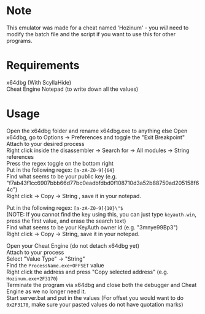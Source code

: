 # Note
This emulator was made for a cheat named 'Hozinum' - you *will* need to modify the batch file and the script if you want to use this for other programs.

# Requirements
x64dbg (With ScyllaHide)<br>
Cheat Engine
Notepad (to write down all the values)

# Usage
Open the x64dbg folder and rename x64dbg.exe to anything else
Open x64dbg, go to Options -> Preferences and toggle the "Exit Breakpoint"<br>
Attach to your desired process<br>
Right click inside the disassembler -> Search for -> All modules -> String references<br>
Press the regex toggle on the bottom right<br>
Put in the following regex: `[a-zA-Z0-9]{64}`<br>
Find what seems to be your public key (e.g. "f7ab43f1cc6907bbb66d77bc0eadbfdbd0f108710d3a52b88750ad205158f64c")<br>
Right click -> Copy -> String , save it in your notepad.<br>

Put in the following regex: `[a-zA-Z0-9]{10}\"$`<br>(NOTE: If you cannot find the key using this, you can just type `keyauth.win`, press the first value, and erase the search text)<br>
Find what seems to be your KeyAuth owner id (e.g. "3mnye99Bp3") <br>
Right click -> Copy -> String, save it in your notepad.<br>

Open your Cheat Engine (do not detach x64dbg yet)<br>
Attach to your process<br>
Select "Value Type" -> "String"<br>
Find the `ProcessName.exe+OFFSET` value<br>
Right click the address and press "Copy selected address" (e.g. `Hozinum.exe+2F3170`)<br>
Terminate the program via x64dbg and close both the debugger and Cheat Engine as we no longer need it.<br>
Start server.bat and put in the values (For offset you would want to do `0x2F3170`, make sure your pasted values do not have quotation marks)
